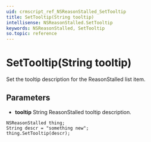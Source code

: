 ```yaml
---
uid: crmscript_ref_NSReasonStalled_SetTooltip
title: SetTooltip(String tooltip)
intellisense: NSReasonStalled.SetTooltip
keywords: NSReasonStalled, SetTooltip
so.topic: reference
---
```


# SetTooltip(String tooltip)

Set the tooltip description for the ReasonStalled list item.

## Parameters

* **tooltip** String ReasonStalled tooltip description.

```crmscript
NSReasonStalled thing;
String descr = "something new";
thing.SetTooltip(descr);
```

